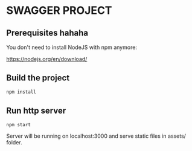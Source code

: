 # SWAGGER PROJECT

## Prerequisites hahaha

You don't need to install NodeJS with npm anymore:

https://nodejs.org/en/download/

## Build the project

```bash
npm install
```

## Run http server

```bash
npm start
```

Server will be running on localhost:3000 and serve static files in assets/ folder.
